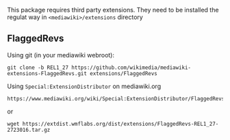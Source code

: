 This package requires third party extensions. They need to be installed the regulat way in `<mediawiki>/extensions` directory

## FlaggedRevs

Using git (in your mediawiki webroot):

    git clone -b REL1_27 https://github.com/wikimedia/mediawiki-extensions-FlaggedRevs.git extensions/FlaggedRevs

Using `Special:ExtensionDistributor` on mediawiki.org

    https://www.mediawiki.org/wiki/Special:ExtensionDistributor/FlaggedRevs

or

    wget https://extdist.wmflabs.org/dist/extensions/FlaggedRevs-REL1_27-2723016.tar.gz
